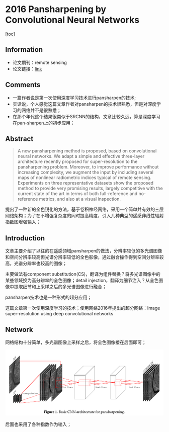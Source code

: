 # 2016 Pansharpening by Convolutional Neural Networks

[toc]

## Information

* 论文期刊：remote sensing
* 论文链接：[link](https://www.mdpi.com/2072-4292/8/7/594/pdf)

## Comments

* 一篇作者说是第一次使用深度学习技术进行pansharpen的技术;
* 实话说，个人感觉这篇文章作者对pansharpen的技术很熟悉，但是对深度学习的网络并不是很熟悉；
* 在那个年代这个结果很类似于SRCNN的结构，文章比较久远，算是深度学习在pan-sharpen上的初步应用；

## Abstract

> A new pansharpening method is proposed, based on convolutional neural networks. We adapt a simple and effective three-layer architecture recently proposed for super-resolution to the pansharpening problem. Moreover, to improve performance without increasing complexity, we augment the input by including several maps of nonlinear radiometric indices typical of remote sensing. Experiments on three representative datasets show the proposed method to provide very promising results, largely competitive with the current state of the art in terms of both full-reference and no-reference metrics, and also at a visual inspection.
>  

提出了一种新的全色锐化的方法，基于卷积神经网络，采用一个简单并有效的三层网络架构；为了在不增强复杂度的同时提高精度，引入几种典型的遥感非线性辐射指数图增强输入；

## Introduction

文章主要介绍了以往的在遥感领域pansharpen的做法，分辨率较低的多光谱图像和空间分辨率较高但光谱分辨率较低的全色影像，通过融合操作得到空间分辨率较高，光谱分辨率也较高的图像；

主要做法有component substitution(CS)，翻译为组件替换？将多光谱图像中的某些领域换为高分辨率的全色图像；detail injection，翻译为细节注入？从全色图像中提取细节和上采样之后的多光谱图像进行融合；

pansharpen技术也是一种形式的超分应用；

这篇文章第一次使用深度学习的技术；使用网络2016年提出的超分网络：Image super-resolution using deep convolutional networks

## Network

网络结构十分简单，多光谱图像上采样之后，将全色图像接在后面即可；

![Untitled](2016%20Pansh%205cfc1/Untitled.png)

后面也采用了各种指数作为输入；
